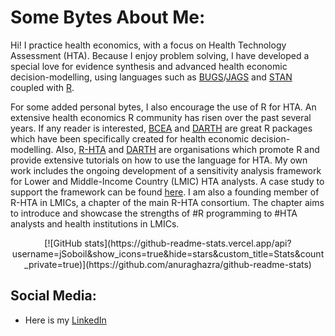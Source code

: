 # Some Bytes About Me:
Hi! I practice health economics, with a focus on Health Technology Assessment (HTA). Because I enjoy problem solving, I have developed a special love for evidence synthesis and advanced health economic decision-modelling, using languages such as [BUGS](https://en.wikipedia.org/wiki/OpenBUGS)/[JAGS](https://en.wikipedia.org/wiki/Just_another_Gibbs_sampler) and [STAN](https://en.wikipedia.org/wiki/Stan_(software)) coupled with [R](https://en.wikipedia.org/wiki/R_(programming_language)).

For some added personal bytes, I also encourage the use of R for HTA. An extensive health economics R community has risen over the past several years. If any reader is interested, [BCEA](https://github.com/giabaio/BCEA) and [DARTH](https://github.com/DARTH-git) are great R packages which have been specifically  created for health economic decision-modelling. Also, [R-HTA](https://r-hta.org/) and [DARTH](https://darthworkgroup.com/) are organisations which promote R and provide extensive tutorials on how to use the language for HTA. My own work includes the ongoing development of a sensitivity analysis framework for Lower and Middle-Income Country (LMIC) HTA analysts. A case study to support the framework can be found [here](https://github.com/jSoboil/Dissertation). I am also a founding member of R-HTA in LMICs, a chapter of the main R-HTA consortium. The chapter aims to introduce and showcase the strengths of #R programming to #HTA analysts and health institutions in LMICs.

<p align="center">
[![GitHub stats](https://github-readme-stats.vercel.app/api?username=jSoboil&show_icons=true&hide=stars&custom_title=Stats&count_private=true)](https://github.com/anuraghazra/github-readme-stats)
<p>
  
##  Social Media:
- Here is my [LinkedIn](https://www.linkedin.com/in/joshua-soboil-067351172/)</a>
